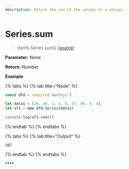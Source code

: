 ```yaml
---
description: Return the sum of the values in a series.
---
```


# Series.sum

> danfo.Series.sum\(\)     \[[source](https://github.com/opensource9ja/danfojs/blob/master/danfojs/src/core/series.js#L333)\]

**Parameter:** None

**Return:** Number

**Example**

{% tabs %}
{% tab title="Node" %}
```javascript
const dfd = require("danfojs")

let data1 = [20, 30, 1, 2, 4, 57, 89, 0, 4]
let sf1 = new dfd.Series(data1)

console.log(sf1.sum())
```
{% endtab %}
{% endtabs %}

{% tabs %}
{% tab title="Output" %}
```text
207
```
{% endtab %}
{% endtabs %}

\*\*\*\*

